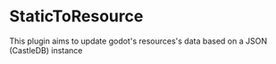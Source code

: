 # StaticToResource
 This plugin aims to update godot's resources's data based on a JSON (CastleDB) instance
